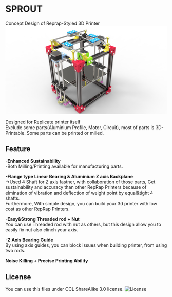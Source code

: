 # SPROUT
Concept Design of Reprap-Styled 3D Printer
![SPROUT](https://github.com/cheon7886/SPROUT/blob/master/Rendering_Image.jpg)  

Designed for Replicate printer itself    
Exclude some parts(Aluminium Profile, Motor, Circuit), most of parts is 3D-Printable. Some parts can be printed or milled.   

Feature
-
**-Enhanced Sustainability**    
-Both Milling/Printing available for manufacturing parts.    
    
**-Flange type Linear Bearing & Aluminium Z axis Backplane**    
->Used 4 Shaft for Z axis fastner, with collaboration of those parts, Get sustainability and accuracy than other RepRap Printers     because of elmination of vibration and deflection of weight point by equal&tight 4 shafts.    
Furthermore, With simple design, you can build your 3d printer with low cost as other RepRap Printers.    
    
**-Easy&Strong Threaded rod + Nut**  
You can use Threaded rod with nut as others, but this design allow you to easily fix nut also clinch your axis.    
    
**-Z Axis Bearing Guide**   
By using axis guides, you can block issues when building printer, from using two rods.    

**Noise Killing + Precise Printing Ability**
    
License
-
You can use this files under CCL ShareAlike 3.0 license.
![License](http://cfile1.uf.tistory.com/image/2434FE4A5360AF852D07FA)
